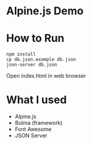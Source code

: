 # Alpine.js Demo

# How to Run
```
npm install
cp db.json.example db.json
json-server db.json
```
Open index.html in web browser

# What I used
- Alpine.js
- Bulma (framework)
- Font Awesome
- JSON Server
